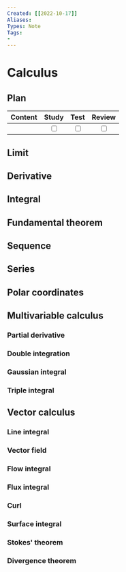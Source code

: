 ```yaml
---
Created: [[2022-10-17]]
Aliases: 
Types: Note
Tags: 
- 
---
```

# Calculus
## Plan
| Content | Study | Test | Review |
| :------ | :---: | :--: | :----: |
|         |<input type="checkbox" />|<input type="checkbox" />|<input type="checkbox" />|

## Limit
## Derivative
## Integral
## Fundamental theorem
## Sequence
## Series
## Polar coordinates
## Multivariable calculus
### Partial derivative
### Double integration
### Gaussian integral
### Triple integral
## Vector calculus
### Line integral
### Vector field
### Flow integral
### Flux integral
### Curl
### Surface integral
### Stokes' theorem
### Divergence theorem
